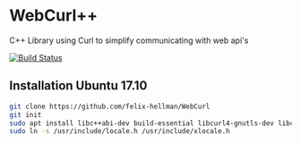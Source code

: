 # WebCurl++
C++ Library using Curl to simplify communicating with web api's 

[![Build Status](https://travis-ci.org/felix-hellman/WebCurl.svg?branch=master)](https://travis-ci.org/felix-hellman/WebCurl)

## Installation Ubuntu 17.10
```bash
git clone https://github.com/felix-hellman/WebCurl
git init
sudo apt install libc++abi-dev build-essential libcurl4-gnutls-dev libc++-dev clang
sudo ln -s /usr/include/locale.h /usr/include/xlocale.h
```
